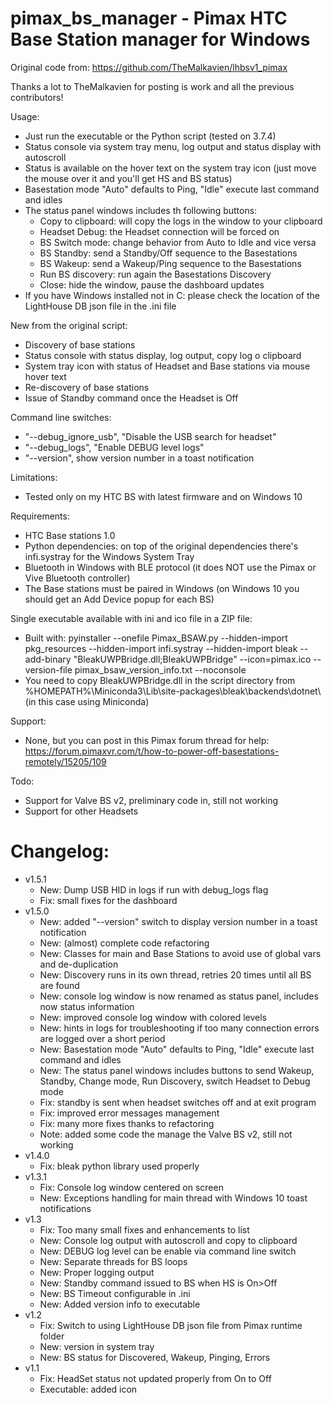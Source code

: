 # pimax_bs_manager - Pimax HTC Base Station manager for Windows

Original code from:
https://github.com/TheMalkavien/lhbsv1_pimax

Thanks a lot to TheMalkavien for posting is work and all the previous contributors!

Usage:
- Just run the executable or the Python script (tested on 3.7.4) 
- Status console via system tray menu, log output and status display with autoscroll
- Status is available on the hover text on the system tray icon (just move the mouse over it and you'll get HS and BS status)
- Basestation mode "Auto" defaults to Ping, "Idle" execute last command and idles
- The status panel windows includes th following buttons:
  - Copy to clipboard: will copy the logs in the window to your clipboard
  - Headset Debug: the Headset connection will be forced on
  - BS Switch mode: change behavior from Auto to Idle and vice versa
  - BS Standby: send a Standby/Off sequence to the Basestations
  - BS Wakeup: send a Wakeup/Ping sequence to the Basestations
  - Run BS discovery: run again the Basestations Discovery
  - Close: hide the window, pause the dashboard updates
- If you have Windows installed not in C: please check the location of the LightHouse DB json file in the .ini file

New from the original script:
- Discovery of base stations
- Status console with status display, log output, copy log o clipboard
- System tray icon with status of Headset and Base stations via mouse hover text
- Re-discovery of base stations
- Issue of Standby command once the Headset is Off

Command line switches:
- "--debug_ignore_usb", "Disable the USB search for headset"
- "--debug_logs", "Enable DEBUG level logs"
- "--version", show version  number in a toast notification

Limitations:
- Tested only on my HTC BS with latest firmware and on Windows 10

Requirements:
- HTC Base stations 1.0
- Python dependencies: on top of the original dependencies there's infi.systray for the Windows System Tray
- Bluetooth in Windows with BLE protocol (it does NOT use the Pimax or Vive Bluetooth controller)
- The Base stations must be paired in Windows (on Windows 10 you should get an Add Device popup for each BS)

Single executable available with ini and ico file in a ZIP file:
- Built with: pyinstaller --onefile Pimax_BSAW.py --hidden-import pkg_resources --hidden-import infi.systray --hidden-import bleak --add-binary "BleakUWPBridge.dll;BleakUWPBridge" --icon=pimax.ico --version-file pimax_bsaw_version_info.txt --noconsole
- You need to copy BleakUWPBridge.dll in the script directory from %HOMEPATH%\Miniconda3\Lib\site-packages\bleak\backends\dotnet\ (in this case using Miniconda)

Support:
- None, but you can post in this Pimax forum thread for help: https://forum.pimaxvr.com/t/how-to-power-off-basestations-remotely/15205/109

Todo:
- Support for Valve BS v2, preliminary code in, still not working
- Support for other Headsets  

# Changelog:
- v1.5.1
    - New: Dump USB HID in logs if run with debug_logs flag
    - Fix: small fixes for the dashboard
- v1.5.0
    - New: added "--version" switch to display version number in a toast notification
    - New: (almost) complete code refactoring
    - New: Classes for main and Base Stations to avoid use of global vars and de-duplication
    - New: Discovery runs in its own thread, retries 20 times until all BS are found
    - New: console log window is now renamed as status panel, includes now status information
    - New: improved console log window with colored levels
    - New: hints in logs for troubleshooting if too many connection errors are logged over a short period
    - New: Basestation mode "Auto" defaults to Ping, "Idle" execute last command and idles
    - New: The status panel windows includes buttons to send Wakeup, Standby, Change mode, Run Discovery, switch Headset to Debug mode
    - Fix: standby is sent when headset switches off and at exit program
    - Fix: improved error messages management
    - Fix: many more fixes thanks to refactoring
    - Note: added some code the manage the Valve BS v2, still not working
 - v1.4.0
    - Fix: bleak python library used properly
- v1.3.1
    - Fix: Console log window centered on screen 
    - New: Exceptions handling for main thread with Windows 10 toast notifications
- v1.3
    - Fix: Too many small fixes and enhancements to list 
    - New: Console log output with autoscroll and copy to clipboard
    - New: DEBUG log level can be enable via command line switch
    - New: Separate threads for BS loops
    - New: Proper logging output
    - New: Standby command issued to BS when HS is On>Off
    - New: BS Timeout configurable in .ini
    - New: Added version info to executable
- v1.2
    - Fix: Switch to using LightHouse DB json file from Pimax runtime folder 
    - New: version in system tray
    - New: BS status for Discovered, Wakeup, Pinging, Errors
- v1.1
    - Fix: HeadSet status not updated properly from On to Off
    - Executable: added icon
